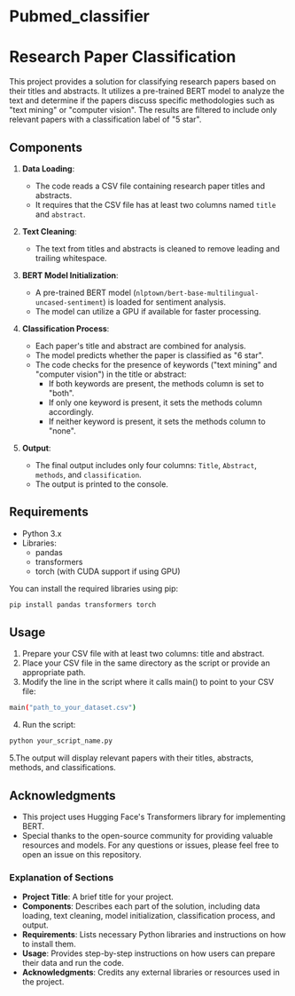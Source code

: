 # Pubmed_classifier
# Research Paper Classification

This project provides a solution for classifying research papers based on their titles and abstracts. It utilizes a pre-trained BERT model to analyze the text and determine if the papers discuss specific methodologies such as "text mining" or "computer vision". The results are filtered to include only relevant papers with a classification label of "5 star".

## Components

1. **Data Loading**: 
   - The code reads a CSV file containing research paper titles and abstracts.
   - It requires that the CSV file has at least two columns named `title` and `abstract`.

2. **Text Cleaning**: 
   - The text from titles and abstracts is cleaned to remove leading and trailing whitespace.

3. **BERT Model Initialization**: 
   - A pre-trained BERT model (`nlptown/bert-base-multilingual-uncased-sentiment`) is loaded for sentiment analysis.
   - The model can utilize a GPU if available for faster processing.

4. **Classification Process**:
   - Each paper's title and abstract are combined for analysis.
   - The model predicts whether the paper is classified as "6 star".
   - The code checks for the presence of keywords ("text mining" and "computer vision") in the title or abstract:
     - If both keywords are present, the methods column is set to "both".
     - If only one keyword is present, it sets the methods column accordingly.
     - If neither keyword is present, it sets the methods column to "none".

5. **Output**:
   - The final output includes only four columns: `Title`, `Abstract`, `methods`, and `classification`.
   - The output is printed to the console.

## Requirements

- Python 3.x
- Libraries:
  - pandas
  - transformers
  - torch (with CUDA support if using GPU)

You can install the required libraries using pip:

```bash
pip install pandas transformers torch
```
## Usage

1. Prepare your CSV file with at least two columns: title and abstract.
2. Place your CSV file in the same directory as the script or provide an appropriate path.
3. Modify the line in the script where it calls main() to point to your CSV file:

```bash
main("path_to_your_dataset.csv")
```
4. Run the script:
```bash
python your_script_name.py
```
5.The output will display relevant papers with their titles, abstracts, methods, and classifications.

## Acknowledgments

- This project uses Hugging Face's Transformers library for implementing BERT.
- Special thanks to the open-source community for providing valuable resources and models.
For any questions or issues, please feel free to open an issue on this repository.

### Explanation of Sections

- **Project Title**: A brief title for your project.
- **Components**: Describes each part of the solution, including data loading, text cleaning, model initialization, classification process, and output.
- **Requirements**: Lists necessary Python libraries and instructions on how to install them.
- **Usage**: Provides step-by-step instructions on how users can prepare their data and run the code.
- **Acknowledgments**: Credits any external libraries or resources used in the project.
